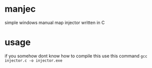 # manjec
simple windows manual map injector written in C

# usage
if you somehow dont know how to compile this use this command
```gcc injector.c -o injector.exe```
